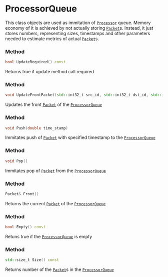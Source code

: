 # ProcessorQueue

This class objects are used as immitation of [```Processor```](processor.md) queue.
Memory economy of it is achieved by not actually storing [```Packet```](../data/packet.md)s.
Instead, it just stores numbers, representing sizes, timestamps and 
other parameters needed to estimate metrics of actual [```Packet```](../data/packet.md)s.

### Method
```c++
bool UpdateRequired() const
```
Returns true if update method call required

### Method
```c++
void UpdateFrontPacket(std::int32_t src_id, std::int32_t dst_id, std::int32_t size)
```
Updates the front [```Packet```](../data/packet.md) 
of the [```ProcessorQueue```](processor_queue.md)

### Method
```c++
void Push(double time_stamp)
```
Immitates push of [```Packet```](../data/packet.md) 
with specified timestamp to the [```ProcessorQueue```](processor_queue.md)

### Method
```c++
void Pop()
```
Immitates pop of [```Packet```](../data/packet.md) 
from the [```ProcessorQueue```](processor_queue.md)

### Method
```c++
Packet& Front()
```
Returns the current [```Packet```](../data/packet.md) of the [```ProcessorQueue```](processor_queue.md)

### Method
```c++
bool Empty() const
```
Retuns true if the [```ProcessorQueue```](processor_queue.md) is empty

### Method
```c++
std::size_t Size() const
```
Returns number of the [```Packet```](../data/packet.md)s in the [```ProcessorQueue```](processor_queue.md)